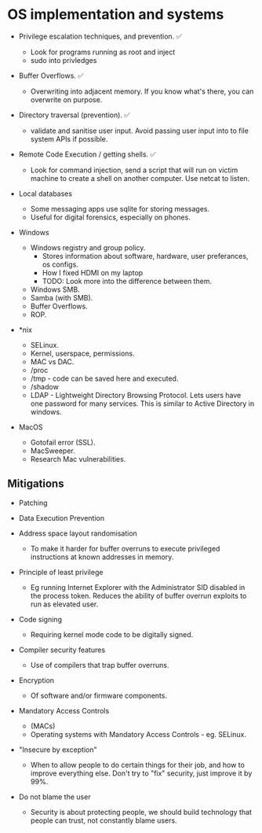 # OS implementation and systems

- Privilege escalation techniques, and prevention. ✅
	- Look for programs running as root and inject
	- sudo into privledges 
- Buffer Overflows. ✅
	- Overwriting into adjacent memory. If you know what's there, you can overwrite on purpose. 
- Directory traversal (prevention). ✅
	- validate and sanitise user input. Avoid passing user input into to file system APIs if possible. 
- Remote Code Execution / getting shells. ✅
	- Look for command injection, send a script that will run on victim machine to create a shell on another computer. Use netcat to listen. 

- Local databases
	- Some messaging apps use sqlite for storing messages.
	- Useful for digital forensics, especially on phones.

- Windows
	- Windows registry and group policy. 
		- Stores information about software, hardware, user preferances, os configs.
		- How I fixed HDMI on my laptop
		- TODO: Look more into the difference between them.
	- Windows SMB. 
	- Samba (with SMB).
	- Buffer Overflows. 
	- ROP. 

- *nix 
	- SELinux.
	- Kernel, userspace, permissions.
	- MAC vs DAC.
	- /proc
	- /tmp - code can be saved here and executed.
	- /shadow 
	- LDAP - Lightweight Directory Browsing Protocol. Lets users have one password for many services. This is similar to Active Directory in windows.

- MacOS
	- Gotofail error (SSL).
	- MacSweeper.
	- Research Mac vulnerabilities.

## Mitigations 
- Patching 
- Data Execution Prevention

- Address space layout randomisation
	- To make it harder for buffer overruns to execute privileged instructions at known addresses in memory.

- Principle of least privilege
	- Eg running Internet Explorer with the Administrator SID disabled in the process token. Reduces the ability of buffer overrun exploits to run as elevated user.

- Code signing
	- Requiring kernel mode code to be digitally signed.

- Compiler security features
	- Use of compilers that trap buffer overruns.

- Encryption
	- Of software and/or firmware components.

- Mandatory Access Controls
	- (MACs)
	- Operating systems with Mandatory Access Controls - eg. SELinux.

- "Insecure by exception"
	- When to allow people to do certain things for their job, and how to improve everything else. Don't try to "fix" security, just improve it by 99%.

- Do not blame the user
	- Security is about protecting people, we should build technology that people can trust, not constantly blame users. 

